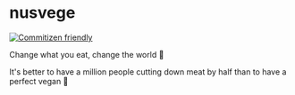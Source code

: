 # nusvege

[![Commitizen friendly](https://img.shields.io/badge/commitizen-friendly-brightgreen.svg)](http://commitizen.github.io/cz-cli/)

Change what you eat, change the world 🌱

It's better to have a million people cutting down meat by half than to have a perfect vegan 💚
